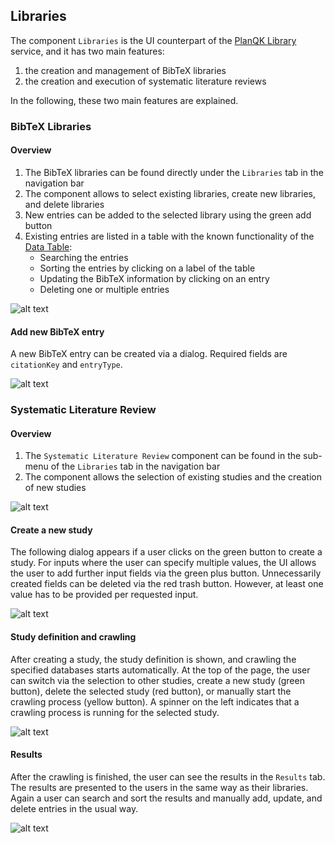 ## Libraries

The component `Libraries` is the UI counterpart of the [PlanQK Library](../planqk-library.md) service, and it has two main features:
    
1. the creation and management of BibTeX libraries
2. the creation and execution of systematic literature reviews

In the following, these two main features are explained.

### BibTeX Libraries

#### Overview
1. The BibTeX libraries can be found directly under the `Libraries` tab in the navigation bar
2. The component allows to select existing libraries, create new libraries, and delete libraries
3. New entries can be added to the selected library using the green add button
4. Existing entries are listed in a table with the known functionality of the [Data Table](./overview.md#data-table):
    * Searching the entries 
    * Sorting the entries by clicking on a label of the table
    * Updating the BibTeX information by clicking on an entry
    * Deleting one or multiple entries

![alt text](../images/libraries/overview_library_ui.png "Overview Libraries")

#### Add new BibTeX entry
A new BibTeX entry can be created via a dialog.
Required fields are `citationKey` and `entryType`.

![alt text](../images/libraries/add_new_bibentry.png "Add new bibTeX entry")

### Systematic Literature Review

#### Overview
1. The `Systematic Literature Review` component can be found in the sub-menu of the `Libraries` tab in the navigation bar
2. The component allows the selection of existing studies and the creation of new studies

![alt text](../images/libraries/overview_slr.png "Overview SLR")

#### Create a new study

The following dialog appears if a user clicks on the green button to create a study.
For inputs where the user can specify multiple values, the UI allows the user to add further input fields via the green plus button.
Unnecessarily created fields can be deleted via the red trash button.
However, at least one value has to be provided per requested input.

![alt text](../images/libraries/create_study.png "Create a new study")


#### Study definition and crawling

After creating a study, the study definition is shown, and crawling the specified databases starts automatically.
At the top of the page, the user can switch via the selection to other studies, create a new study (green button), delete the selected study (red button), or manually start the crawling process (yellow button).
A spinner on the left indicates that a crawling process is running for the selected study.

![alt text](../images/libraries/study_definiton.png "Study definition")

#### Results
After the crawling is finished, the user can see the results in the `Results` tab.
The results are presented to the users in the same way as their libraries.
Again a user can search and sort the results and manually add, update, and delete entries in the usual way.

![alt text](../images/libraries/study_results.png "Study results")



